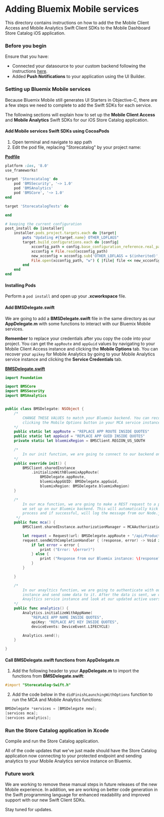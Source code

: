 # Adding Bluemix Mobile services
This directory contains instructions on how to add the the Mobile Client Access and Mobile Analytics Swift Client SDKs to the Mobile Dashboard Store Catalog iOS application.

### Before you begin
Ensure that you have:
* Connected your datasource to your custom backend following the instructions [here](../datasources).
* Added **Push Notifications** to your application using the UI Builder.

### Setting up Bluemix Mobile services
Because Bluemix Mobile still generates UI Starters in Objective-C, there are a few steps we need to complete to add the Swift SDKs for each service.

The following sections will explain how to set up the **Mobile Client Access** and **Mobile Analytics** Swift SDKs for our iOS Store Catalog application.

#### Add Mobile services Swift SDKs using CocoaPods
1. Open terminal and navigate to app path
2. Edit the pod file, replacing "Storecatalog" by your project name:

[**Podfile**](Podfile)

```ruby
platform :ios, '8.0'
use_frameworks!

target 'Storecatalog' do
    pod 'BMSSecurity', '~> 1.0'
    pod 'BMSAnalytics'
    pod 'BMSCore', '~> 1.0'
end

target 'StorecatalogTests' do

end

# keeping the current configuration
post_install do |installer|
    installer.pods_project.targets.each do |target|
        puts "Updating #{target.name} OTHER_LDFLAGS"
        target.build_configurations.each do |config|
            xcconfig_path = config.base_configuration_reference.real_path
            xcconfig = File.read(xcconfig_path)
            new_xcconfig = xcconfig.sub('OTHER_LDFLAGS = $(inherited)', 'OTHER_LDFLAGS = $(inherited) -ObjC -l"xml2" -l"sqlite3" -l"z" -framework "CoreGraphics" -framework "CoreText" -framework "ImageIO" -framework "MediaPlayer" -framework "MobileCoreServices" -framework "QuartzCore" -framework "Security" -framework "SystemConfiguration" -framework "MapKit"')
            File.open(xcconfig_path, "w") { |file| file << new_xcconfig }
        end
    end
end
```
#### Installing Pods
Perform a `pod install` and open up your  **.xcworkspace** file.


#### Add BMSDelegate.swift

We are going to add a **BMSDelegate.swift** file in the same directory as our **AppDelegate.m** with some functions to interact with our Bluemix Mobile services.

**Remember** to replace your credentials after you copy the code into your project. You can get the `appRoute` and `appGuid` values by navigating to your Mobile Client Access instance and clicking the **Mobile Options** tab. You can recover your `apikey` for Mobile Analytics by going to your Mobile Analytics service instance and clicking the **Service Credentials** tab.

[**BMSDelegate.swift**](BMSDelegate.swift)

```swift
import Foundation

import BMSCore
import BMSSecurity
import BMSAnalytics


public class BMSDelegate: NSObject {
    /*
        CHANGE THESE VALUES to match your Bluemix backend. You can recover these values by
        clicking the Mobile Options button in your MCA service instance.
    */
    public static let appRoute = "REPLACE APP ROUTE INSIDE QUOTES"
    public static let appGuid = "REPLACE APP GUID INSIDE QUOTES"
    private static let bluemixRegion = BMSClient.REGION_US_SOUTH

    /*
        In our init function, we are going to connect to our backend on Bluemix.
    */
    public override init() {
        BMSClient.sharedInstance
            .initializeWithBluemixAppRoute(
                BMSDelegate.appRoute,
                bluemixAppGUID: BMSDelegate.appGuid,
                bluemixRegion: BMSDelegate.bluemixRegion)
    }

    /*
        In our mca function, we are going to make a REST request to a protected endpoint
        we set up on our Bluemix backend. This will automatically kick off the authorization
        process and if successful, will log the message from our Node.js server.
     */
    public func mca() {
        BMSClient.sharedInstance.authorizationManager = MCAAuthorizationManager.sharedInstance

        let request = Request(url: BMSDelegate.appRoute + "/api/Products/protected", method: HttpMethod.GET)
        request.sendWithCompletionHandler { (response, error) -> Void in
            if let error = error {
                print ("Error: \(error)")
            } else {
                print ("Response from our Bluemix instance: \(response?.responseText)")
            }
        }

    }

    /*
        In our anayltics function, we are going to authenticate with our Mobile Analytics service
        instance and send some data to it. After the data is sent, we can go back to our Mobile
        Anayltics service instance and look at our updated active users.
    */
    public func analytics() {
        Analytics.initializeWithAppName(
            "REPLACE APP NAME INSIDE QUOTES",
            apiKey: "REPLACE API KEY INSIDE QUOTES",
            deviceEvents: DeviceEvent.LIFECYCLE)

        Analytics.send();
    }

}
```

#### Call BMSDelegate.swift functions from AppDelegate.m

1. Add the following header to your **AppDelegate.m** to import the functions from **BMSDelegate.swift**:
```objectivec
#import "Storecatalog-Swift.h"
```

2. Add the code below in the `didFinishLaunchingWithOptions` function to run the MCA and Mobile Analytics functions:
```objectivec
BMSDelegate *services = [BMSDelegate new];
[services mca];
[services analytics];
```

### Run the Store Catalog application in Xcode
Compile and run the Store Catalog application.

All of the code updates that we've just made should have the Store Catalog application now connecting to your protected endpoint and sending
analytics to your Mobile Analytics service instance on Bluemix.

### Future work
We are working to remove these manual steps in future releases of the new Mobile experience. In addition, we are working on better code generation in the Swift programming language for enhanced readability and improved support with our new Swift Client SDKs.

Stay tuned for updates.
